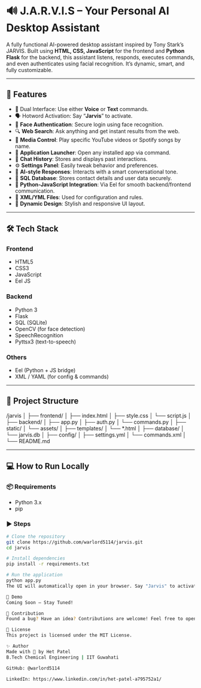 # 🔊 J.A.R.V.I.S – Your Personal AI Desktop Assistant

A fully functional AI-powered desktop assistant inspired by Tony Stark’s JARVIS. Built using **HTML, CSS, JavaScript** for the frontend and **Python Flask** for the backend, this assistant listens, responds, executes commands, and even authenticates using facial recognition. It’s dynamic, smart, and fully customizable.

---

## 🚀 Features

- 🎤 Dual Interface: Use either **Voice** or **Text** commands.
- 🗣️ Hotword Activation: Say “**Jarvis**” to activate.
- 🔐 **Face Authentication**: Secure login using face recognition.
- 🔍 **Web Search**: Ask anything and get instant results from the web.
- 🎵 **Media Control**: Play specific YouTube videos or Spotify songs by name.
- 📂 **Application Launcher**: Open any installed app via command.
- 🧾 **Chat History**: Stores and displays past interactions.
- ⚙️ **Settings Panel**: Easily tweak behavior and preferences.
- 💬 **AI-style Responses**: Interacts with a smart conversational tone.
- 💾 **SQL Database**: Stores contact details and user data securely.
- 🌉 **Python-JavaScript Integration**: Via Eel for smooth backend/frontend communication.
- 📁 **XML/YML Files**: Used for configuration and rules.
- 🎨 **Dynamic Design**: Stylish and responsive UI layout.

---

## 🛠️ Tech Stack

### Frontend
- HTML5
- CSS3
- JavaScript
- Eel JS

### Backend
- Python 3
- Flask
- SQL (SQLite)
- OpenCV (for face detection)
- SpeechRecognition
- Pyttsx3 (text-to-speech)

### Others
- Eel (Python + JS bridge)
- XML / YAML (for config & commands)

---

## 📁 Project Structure

/jarvis
│
├── frontend/
│ ├── index.html
│ ├── style.css
│ └── script.js
│
├── backend/
│ ├── app.py
│ ├── auth.py
│ └── commands.py
│
├── static/
│ └── assets/
│
├── templates/
│ └── *.html
│
├── database/
│ └── jarvis.db
│
├── config/
│ ├── settings.yml
│ └── commands.xml
│
└── README.md



---

## 💻 How to Run Locally

### 📦 Requirements
- Python 3.x
- pip

### ▶️ Steps

```bash
# Clone the repository
git clone https://github.com/warlord5114/jarvis.git
cd jarvis

# Install dependencies
pip install -r requirements.txt

# Run the application
python app.py
The UI will automatically open in your browser. Say "Jarvis" to activate the assistant.

🤖 Demo
Coming Soon — Stay Tuned!

🙌 Contribution
Found a bug? Have an idea? Contributions are welcome! Feel free to open a pull request or raise an issue.

📜 License
This project is licensed under the MIT License.

✨ Author
Made with 💙 by Het Patel
B.Tech Chemical Engineering | IIT Guwahati

GitHub: @warlord5114

LinkedIn: https://www.linkedin.com/in/het-patel-a795752a1/
